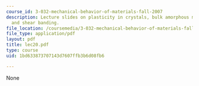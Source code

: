 ```yaml
---
course_id: 3-032-mechanical-behavior-of-materials-fall-2007
description: Lecture slides on plasticity in crystals, bulk amorphous metals, yielding,
  and shear banding.
file_location: /coursemedia/3-032-mechanical-behavior-of-materials-fall-2007/1bd633873707143d7607ffb3b6d08fb6_lec20.pdf
file_type: application/pdf
layout: pdf
title: lec20.pdf
type: course
uid: 1bd633873707143d7607ffb3b6d08fb6

---
```

None